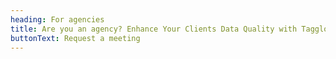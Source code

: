 ```yaml
---
heading: For agencies
title: Are you an agency? Enhance Your Clients Data Quality with Tagglo
buttonText: Request a meeting
---
```


